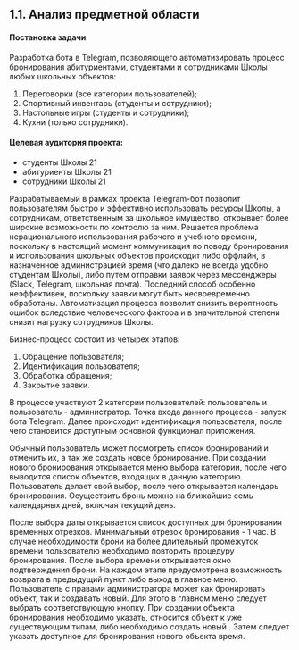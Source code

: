 ## 1.1. Анализ предметной области

#### Постановка задачи

Разработка бота в Telegram, позволяющего автоматизировать процесс бронирования абитуриентами, студентами и сотрудниками Школы любых школьных объектов:

1. Переговорки (все категории пользователей);
2. Спортивный инвентарь (студенты и сотрудники);
3. Настольные игры (студенты и сотрудники);
4. Кухни (только сотрудники).

#### Целевая аудитория проекта:
- студенты Школы 21
- абитуриенты Школы 21
- сотрудники Школы 21

Разрабатываемый в рамках проекта Telegram-бот позволит пользователям быстро и эффективно использовать ресурсы Школы, а сотрудникам, ответственным за школьное имущество, открывает более широкие возможности по контролю за ним.
Решается проблема нерационального использования рабочего и учебного времени, поскольку в настоящий момент коммуникация по поводу бронирования и использования 
школьных объектов происходит либо оффлайн, в назначенное администрацией время (что далеко не всегда удобно студентам Школы), либо путем отправки заявок через мессенджеры (Slack, Telegram, школьная почта). Последний способ особенно неэффективен, поскольку заявки могут быть несвоевременно обработаны.
Автоматизация процесса позволит снизить вероятность ошибок вследствие человеческого фактора и в значительной степени снизит нагрузку сотрудников Школы.

Бизнес-процесс состоит из четырех этапов:

1. Обращение пользователя;
2. Идентификация пользователя;
3. Обработка обращения;
4. Закрытие заявки.

В процессе участвуют 2 категории пользователей: пользователь и пользователь - администратор. Точка входа данного процесса - запуск бота Telegram. Далее происходит идентификация 
пользователя, после чего становится доступным основной функционал приложения.

Обычный пользователь может посмотреть список бронирований и отменить их, а так же создать новое бронирование. При создании нового бронирования открывается меню
выбора категории, после чего выводится список объектов, входящих в данную категорию. Пользователь делает свой выбор, после чего открывается календарь бронирования. Осуществить бронь можно на ближайшие семь календарных
дней, включая текущий день.

После выбора даты открывается список доступных для бронирования временных отрезков. Минимальный отрезок бронирования - 1 час. В случае необходимости брони на более длительный промежуток времени пользователю необходимо повторить процедуру бронирования. После выбора времени открывается окно подтверждения брони. 
На каждом этапе предусмотрена возможность возврата в предыдущий пункт либо выход в главное меню.
Пользователь с правами администратора может как бронировать объект, так и создавать новый. Для этого в главном меню следует выбрать соответствующую кнопку. При создании объекта бронирования необходимо указать, относится объект к уже существующим типам, либо необходимо создать новый . Затем следует указать доступное для бронирования нового объекта время.
